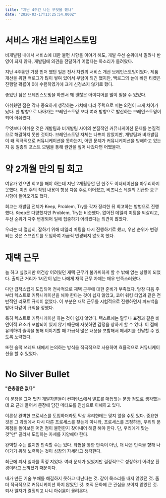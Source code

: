 ```yaml
---
title: "지난 4주간 나는 무엇을 했나"
date: "2020-03-17T13:25:54.000Z"
---
```


# **서비스 개선 브레인스토밍**

비개발팀 내에서 서비스에 대한 불편 사항을 이야기 해도, 개발 우선 순위에서 밀려나 반영이 되지 않자, 개발팀에 의견을 전달하기 어렵다는 목소리가 들려왔다.

지난 4주동안 가장 먼저 했던 일은 전사 차원의 서비스 개선 브레인스토밍이었다. 제품 개선을 위한 백로그가 많이 쌓여 있어서 부담이 되긴 했지만, 백로그의 늪에 빠진 티켓은 진행할 확률이 0에 수렴하였기에 크게 신경쓰지 않기로 했다.

좋았던 점은 브레인스토밍을 하면서 꽤 괜찮은 아이디어를 많이 얻을 수 있었다.

아쉬웠던 점은 각자 중요하게 생각하는 가치에 따라 주력으로 미는 의견이 크게 차이가 났다. 한 방향으로 나아가는 브레인스토밍 보다 여러 방향으로 발산하는 브레인스토밍이 되어 아쉬웠다.

무엇보다 아쉬운 것은 개발팀과 비개발팀 사이의 본질적인 커뮤니케이션 문제를 본질적으로 해결하지 못한 것이다. 브레인스토밍 자체는 나쁘지 않았지만, 개발팀과 비개발팀이 왜 적극적으로 커뮤니케이션을 못하는지, 어떤 문제가 커뮤니케이션을 방해하고 있는지 등 일종의 포스트 모템을 통해 원인을 짚어 나갔다면 어땠을까.

# 약 2개월 만의 팀 회고

여유가 있으면 회고를 해야 하는데 지난 2개월동안 단 한주도 이터레이션을 마무리하지 못했다. 이번 주의 작업 내용이 항상 다음 주로 이어졌고, 비즈니스 레벨의 긴급한 요구사항이 들어오기도 했다.

회고는 개발팀 전체가 Keep, Problem, Try를 각자 정리한 뒤 회고하는 방법으로 진행했다. Keep은 다양했지만 Problem, Try는 비슷했다. 없어진 데일리 미팅을 되살리고, 우선 순위가 자주 변경되어 일에 집중하기 어려웠다는 의견이 많았다.

우리는 더 열심히, 잘하기 위해 데일리 미팅을 다시 진행하기로 했고, 우선 순위가 변경되는 것은 스프린트를 도입하여 가급적 변경되지 않도록 했다.

# 재택 근무

늘 하고 싶었지만 여건상 어려웠던 재택 근무가 불가피하게 할 수 밖에 없는 상황이 되었다. 출퇴근 거리가 1시간이 넘는 나에게 재택 근무 자체는 매우 만족스러웠다.

다만 급작스럽게 도입되어 전사적으로 재택 근무에 대한 준비가 부족했다. 당장 다음 주부터 텍스트로 커뮤니케이션을 해야 한다는 것이 쉽지 않았고, 코어 워킹 타임과 같은 전반적인 리모트 규칙이 없었다. 이 부분은 재택 근무를 시험적으로 진행하면서 피드백을 받아 다같이 규칙을 정했다.

특히 텍스트로 커뮤니케이션 하는 것이 쉽지 않았다. 텍스트에는 말투나 표정과 같은 비언어적 요소가 포함되어 있지 않기 때문에 자칫하면 감정을 상하게 할 수 있다. 이 점에 유의하여 슬랙을 통해 이야기할 때 가급적 많은 내용을 포함해서 메세지를 전달할 수 있도록 노력했다.

또한 슬랙 쓰레드 내에서 논의하는 방식을 적극적으로 사용하여 효율적으로 커뮤니케이션을 할 수 있었다.

# No Silver Bullet

**"은총알은 없다"**

이 문장을 그저 멋진 개발자분들이 컨퍼런스에서 발표를 매듭짓는 문장 정도로 생각했는데 요 근래 들어서 문장에 담긴 메타포를 진심으로 이해하고 있다.

이론상 완벽한 프로세스를 도입하더라도 막상 우리한테는 맞지 않을 수도 있다. 중요한 것은 그 과정에서 다시 다른 프로세스를 찾는게 아니라, 프로세스를 조정하든, 우리의 문제점을 돌아보든 어떤 점이 불편한지 찾아내어 해결 해야 한다. 단, 우리에게 맞는 것"만" 골라서 도입하는 자세를 지양해야 한다.

완벽할 수는 없지만 만족할 수는 있다. 타협을 통한 만족이 아닌, 더 나은 만족을 향해 나아가기 위해 노력하는 것이 성장의 자세라고 생각한다.

최근에 퇴사 일자를 확정 지었다. 여러 문제가 있었지만 결정적으로 성장하기 어려운 환경이라고 느껴졌기 때문이다.

내가 만든 기술 부채를 해결하지 못하고 떠난다는 것. 같이 목소리를 내지 않았던 것. 좀 더 적극적으로 커뮤니케이션 하지 않았던 것. 조직 문화에 큰 관심을 보이지 않았던 것. 퇴사 일자가 결정되고 나니 아쉬움이 몰려온다.
